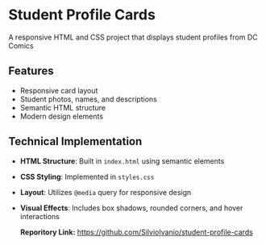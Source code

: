 # Student Profile Cards

A responsive HTML and CSS project that displays student profiles from DC Comics

## Features

- Responsive card layout
- Student photos, names, and descriptions
- Semantic HTML structure
- Modern design elements

## Technical Implementation

- **HTML Structure**: Built in `index.html` using semantic elements
- **CSS Styling**: Implemented in `styles.css`
- **Layout**: Utilizes `@media` query  for responsive design
- **Visual Effects**: Includes box shadows, rounded corners, and hover interactions

  **Reporitory Link:** https://github.com/SilvioIvanio/student-profile-cards

